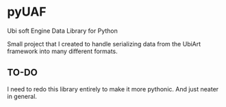 # pyUAF
Ubi soft Engine Data Library for Python

Small project that I created to handle serializing data from the UbiArt framework into many different formats.

## TO-DO
I need to redo this library entirely to make it more pythonic. And just neater in general.

